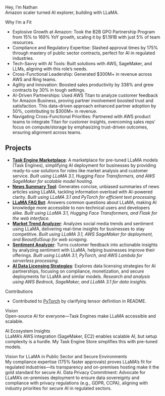 Hey, I’m Nathan  
Amazon scaler turned AI explorer, building with LLaMA.

Why I’m a Fit  
- Explosive Growth at Amazon: Took the B2B GPO Partnership Program from 15% to 169% YoY growth, scaling it by $1.191B with just 5% of team resources.  
- Compliance and Regulatory Expertise: Slashed approval times by 175% through mastery of public sector contracts, perfect for AI in regulated industries.  
- Tech-Savvy with AI Tools: Built solutions with AWS, SageMaker, and LLMs, aligning with this role’s needs.  
- Cross-Functional Leadership: Generated $300M+ in revenue across AWS and Ring teams.  
- Agility and Innovation: Boosted sales productivity by 338% and grew contracts by 30% in tough settings.
- AI-Driven Partnerships: Used AWS Titan to analyze customer feedback for Amazon Business, proving partner involvement boosted trust and satisfaction. This data-driven approach enhanced partner adoption by 50%, contributing to $300M+ in revenue.
- Navigating Cross-Functional Priorities: Partnered with AWS product teams to integrate Titan for customer insights, overcoming sales reps’ focus on compute/storage by emphasizing trust-driven outcomes, ensuring alignment across teams.

## Projects
- **[Task Engine Marketplace](https://github.com/onepequity/task-engine-marketplace)**: A marketplace for pre-tuned LLaMA models (Task Engines), simplifying AI deployment for businesses by providing ready-to-use solutions for roles like market analysis and customer service. _Built using LLaMA 3.1, Hugging Face Transformers, and AWS SageMaker for scalable model hosting._
- **[News Summary Tool](https://github.com/onepequity/news-summary-tool)**: Generates concise, unbiased summaries of news articles using LLaMA, tackling information overload with AI-powered clarity. _Built using LLaMA 3.1 and PyTorch for efficient text processing._
- **[LLaMA FAQ Bot](https://github.com/onepequity/llama-faq-bot)**: Answers common questions about LLaMA, making AI knowledge more accessible to non-technical users and developers alike. _Built using LLaMA 3.1, Hugging Face Transformers, and Flask for the web interface._
- **[Market Trend Analyzer](https://github.com/onepequity/llama-market-trend-analyzer)**: Analyzes social media trends and sentiment using LLaMA, delivering real-time insights for businesses to stay competitive. _Built using LLaMA 3.1, AWS SageMaker for deployment, and BeautifulSoup for web scraping._
- **[Sentiment Analyzer](https://github.com/onepequity/llama-sentiment-analyzer)**: Turns customer feedback into actionable insights by analyzing sentiment with LLaMA, helping businesses improve their offerings. _Built using LLaMA 3.1, PyTorch, and AWS Lambda for serverless processing._
- **[AI Data Licensing Strategies](https://github.com/onepequity/ai-data-licensing-strategies)**: Explores data licensing strategies for AI partnerships, focusing on compliance, monetization, and secure deployments for LLaMA and similar models. _Research and analysis using AWS Bedrock, SageMaker, and LLaMA 3.1 for data insights._

Contributions  
- Contributed to [PyTorch](https://github.com/pytorch/pytorch/pull/149835) by clarifying tensor definition in README.

Vision  
Open-source AI for everyone—Task Engines make LLaMA accessible and scalable.

AI Ecosystem Insights  
LLaMA’s AWS integration (SageMaker, EC2) enables scalable AI, but setup complexity is a hurdle. My Task Engine Store simplifies this with pre-tuned models.

Vision for LLaMA in Public Sector and Secure Environments  
My compliance expertise (175% faster approvals) proves LLaMA’s fit for regulated industries—its transparency and on-premises hosting make it the gold standard for secure AI.
Data Privacy Commitment: Advocate for LLaMA’s on-premises deployment to ensure data sovereignty and compliance with privacy regulations (e.g., GDPR, CCPA), aligning with industry priorities for secure AI in regulated sectors.
